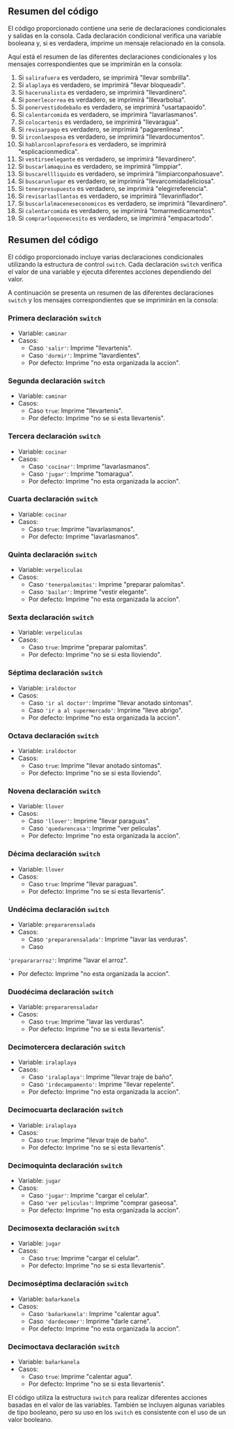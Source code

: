 ## Resumen del código

El código proporcionado contiene una serie de declaraciones condicionales y salidas en la consola. Cada declaración condicional verifica una variable booleana y, si es verdadera, imprime un mensaje relacionado en la consola.

Aquí está el resumen de las diferentes declaraciones condicionales y los mensajes correspondientes que se imprimirán en la consola:

1. Si `salirafuera` es verdadero, se imprimirá "llevar sombrilla".
2. Si `alaplaya` es verdadero, se imprimirá "llevar bloqueadir".
3. Si `hacerunalista` es verdadero, se imprimirá "llevardinero".
4. Si `ponerlecorrea` es verdadero, se imprimirá "lllevarbolsa".
5. Si `ponervestidodebaño` es verdadero, se imprimirá "usartapaoido".
6. Si `calentarcomida` es verdadero, se imprimirá "lavarlasmanos".
7. Si `colocartenis` es verdadero, se imprimirá "llevaragua".
8. Si `revisarpago` es verdadero, se imprimirá "pagarenlinea".
9. Si `irconlaesposa` es verdadero, se imprimirá "llevardocumentos".
10. Si `hablarconlaprofesora` es verdadero, se imprimirá "esplicacionmedica".
11. Si `vestirseelegante` es verdadero, se imprimirá "llevardinero".
12. Si `buscarlamaquina` es verdadero, se imprimirá "limppiar".
13. Si `buscarellliquido` es verdadero, se imprimirá "limpiarconpañosuave".
14. Si `buscarunlugar` es verdadero, se imprimirá "llevarcomidadeliciosa".
15. Si `tenerpresupuesto` es verdadero, se imprimirá "elegirreferencia".
16. Si `revisarlasllantas` es verdadero, se imprimirá "llevarinflador".
17. Si `buscarlalmaceneseconomicos` es verdadero, se imprimirá "llevardinero".
18. Si `calentarcomida` es verdadero, se imprimirá "tomarmedicamentos".
19. Si `comprarloquenecesito` es verdadero, se imprimirá "empacartodo".


## Resumen del código

El código proporcionado incluye varias declaraciones condicionales utilizando la estructura de control `switch`. Cada declaración `switch` verifica el valor de una variable y ejecuta diferentes acciones dependiendo del valor.

A continuación se presenta un resumen de las diferentes declaraciones `switch` y los mensajes correspondientes que se imprimirán en la consola:

### Primera declaración `switch`
- Variable: `caminar`
- Casos:
  - Caso `'salir'`: Imprime "llevartenis".
  - Caso `'dormir'`: Imprime "lavardientes".
  - Por defecto: Imprime "no esta organizada la accion".

### Segunda declaración `switch`
- Variable: `caminar`
- Casos:
  - Caso `true`: Imprime "llevartenis".
  - Por defecto: Imprime "no se si esta llevartenis".

### Tercera declaración `switch`
- Variable: `cocinar`
- Casos:
  - Caso `'cocinar'`: Imprime "lavarlasmanos".
  - Caso `'jugar'`: Imprime "tomaragua".
  - Por defecto: Imprime "no esta organizada la accion".

### Cuarta declaración `switch`
- Variable: `cocinar`
- Casos:
  - Caso `true`: Imprime "lavarlasmanos".
  - Por defecto: Imprime "lavarlasmanos".

### Quinta declaración `switch`
- Variable: `verpeliculas`
- Casos:
  - Caso `'tenerpalomitas'`: Imprime "preparar palomitas".
  - Caso `'bailar'`: Imprime "vestir elegante".
  - Por defecto: Imprime "no esta organizada la accion".

### Sexta declaración `switch`
- Variable: `verpeliculas`
- Casos:
  - Caso `true`: Imprime "preparar palomitas".
  - Por defecto: Imprime "no se si esta lloviendo".

### Séptima declaración `switch`
- Variable: `iraldoctor`
- Casos:
  - Caso `'ir al doctor'`: Imprime "llevar anotado sintomas".
  - Caso `'ir a al supermercado'`: Imprime "lleve abrigo".
  - Por defecto: Imprime "no esta organizada la accion".

### Octava declaración `switch`
- Variable: `iraldoctor`
- Casos:
  - Caso `true`: Imprime "llevar anotado sintomas".
  - Por defecto: Imprime "no se si esta lloviendo".

### Novena declaración `switch`
- Variable: `llover`
- Casos:
  - Caso `'llover'`: Imprime "llevar paraguas".
  - Caso `'quedarencasa'`: Imprime "ver peliculas".
  - Por defecto: Imprime "no esta organizada la accion".

### Décima declaración `switch`
- Variable: `llover`
- Casos:
  - Caso `true`: Imprime "llevar paraguas".
  - Por defecto: Imprime "no se si esta llevartenis".

### Undécima declaración `switch`
- Variable: `prepararensalada`
- Casos:
  - Caso `'prepararensalada'`: Imprime "lavar las verduras".
  - Caso

 `'preparararroz'`: Imprime "lavar el arroz".
  - Por defecto: Imprime "no esta organizada la accion".

### Duodécima declaración `switch`
- Variable: `prepararensaladar`
- Casos:
  - Caso `true`: Imprime "lavar las verduras".
  - Por defecto: Imprime "no se si esta llevartenis".

### Decimotercera declaración `switch`
- Variable: `iralaplaya`
- Casos:
  - Caso `'iralaplaya'`: Imprime "llevar traje de baño".
  - Caso `'irdecampamento'`: Imprime "llevar repelente".
  - Por defecto: Imprime "no esta organizada la accion".

### Decimocuarta declaración `switch`
- Variable: `iralaplaya`
- Casos:
  - Caso `true`: Imprime "llevar traje de baño".
  - Por defecto: Imprime "no se si esta llevartenis".

### Decimoquinta declaración `switch`
- Variable: `jugar`
- Casos:
  - Caso `'jugar'`: Imprime "cargar el celular".
  - Caso `'ver peliculas'`: Imprime "comprar gaseosa".
  - Por defecto: Imprime "no esta organizada la accion".

### Decimosexta declaración `switch`
- Variable: `jugar`
- Casos:
  - Caso `true`: Imprime "cargar el celular".
  - Por defecto: Imprime "no se si esta llevartenis".

### Decimoséptima declaración `switch`
- Variable: `bañarkanela`
- Casos:
  - Caso `'bañarkanela'`: Imprime "calentar agua".
  - Caso `'dardecomer'`: Imprime "darle carne".
  - Por defecto: Imprime "no esta organizada la accion".

### Decimoctava declaración `switch`
- Variable: `bañarkanela`
- Casos:
  - Caso `true`: Imprime "calentar agua".
  - Por defecto: Imprime "no se si esta llevartenis".

El código utiliza la estructura `switch` para realizar diferentes acciones basadas en el valor de las variables. También se incluyen algunas variables de tipo booleano, pero su uso en los `switch` es consistente con el uso de un valor booleano.

